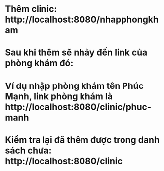 # Thêm clinic: http://localhost:8080/nhapphongkham
# Sau khi thêm sẽ nhảy đến link của phòng khám đó:
# Ví dụ nhập phòng khám tên Phúc Mạnh, link phòng khám là http://localhost:8080/clinic/phuc-manh
# Kiểm tra lại đã thêm được trong danh sách chưa: http://localhost:8080/clinic
